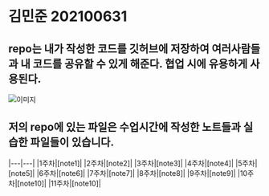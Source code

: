 # 김민준 202100631

## repo는 내가 작성한 코드를 깃허브에 저장하여 여러사람들과 내 코드를 공유할 수 있게 해준다. 협업 시에 유용하게 사용된다.

![이미지](https://github.com/martin4274/git_minjun/assets/81564346/863b0933-dbdf-4f9d-ba60-e69c7ef95eda)

## 저의 repo에 있는 파일은 수업시간에 작성한 노트들과 실습한 파일들이 있습니다.

|---|---|
|1주차|[note1]|
|2주차|[note2]|
|3주차|[note3]|
|4주차|[note4]|
|5주차|[note5]|
|6주차|[note6]|
|7주차|[note7]|
|8주차|[note8]|
|9주차|[note9]|
|10주차|[note10]|
|11주차|[note10]|

